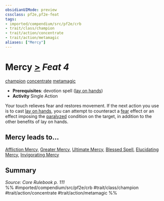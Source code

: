 ```yaml
---
obsidianUIMode: preview
cssclass: pf2e,pf2e-feat
tags:
- imported/compendium/src/pf2e/crb
- trait/class/champion
- trait/action/concentrate
- trait/action/metamagic
aliases: ["Mercy"]
---
```

# Mercy  [>](chapter-9-playing-the-game.md#Actions "Single Action") *Feat 4*  
[champion](rules/traits/champion.md)  [concentrate](concentrate.md)  [metamagic](metamagic.md)  

- **Prerequisites**: devotion spell ([lay on hands](../spells/lay-on-hands.md))
- **Activity** Single Action

Your touch relieves fear and restores movement. If the next action you use is to cast [lay on hands](../spells/lay-on-hands.md), you can attempt to counteract a [fear](rules/traits/fear.md) effect or an effect imposing the [paralyzed](conditions.md#Paralyzed) condition on the target, in addition to the other benefits of lay on hands.

## Mercy leads to...

[Affliction Mercy](affliction-mercy.md), [Greater Mercy](greater-mercy.md), [Ultimate Mercy](ultimate-mercy.md), [Blessed Spell](blessed-spell-apg.md), [Elucidating Mercy](elucidating-mercy-apg.md), [Invigorating Mercy](invigorating-mercy-apg.md)

## Summary

*Source: Core Rulebook p. 111*  
%% #imported/compendium/src/pf2e/crb #trait/class/champion #trait/action/concentrate #trait/action/metamagic %%